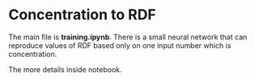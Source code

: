 # Concentration to RDF

The main file is **training.ipynb**. There is a small neural network that can reproduce values of RDF based only on one input number which is concentration.

The more details inside notebook.
